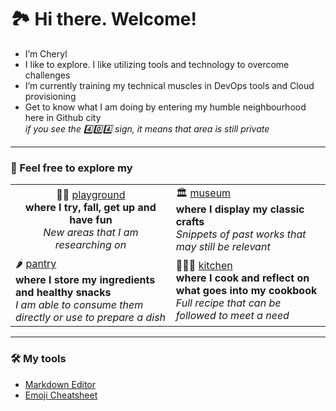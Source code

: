 # 🏞️ Hi there. Welcome!

- I’m Cheryl 
- I like to explore. I like utilizing tools and technology to overcome challenges 
- I’m currently training my technical muscles in DevOps tools and Cloud provisioning 
- Get to know what I am doing by entering my humble neighbourhood here in Github city
<br> *if you see the 4️⃣0️⃣4️⃣ sign, it means that area is still private*
---
### 👋 Feel free to explore my

<table>

  <tr>
    <td style="text-align:center">🤸‍♀️ <a href='https://github.com/users/ylcheryl/projects/4'>playground</a><br>
      <b>where I try, fall, get up and have fun</b><br>
      <I>New areas that I am researching on</I>
    </td style="text-align:center"> 
    <td>
      🏛️ <a href='https://github.com/users/ylcheryl/projects/1'>museum</a><br>
      <b>where I display my classic crafts</b><br>
      <I>Snippets of past works that may still be relevant</I>
    </td>
  </tr>
  <tr>
    <td>
      🌶️ <a href='https://github.com/users/ylcheryl/projects/2'>pantry</a><br>
      <b>where I store my ingredients and healthy snacks</b><br>
      <I>I am able to consume them directly or use to prepare a dish</I>
    </td>
    <td>
      👩🏻‍🍳 <a href='https://github.com/users/ylcheryl/projects/3'>kitchen</a><br>
      <b>where I cook and reflect on what goes into my cookbook</b><br>
      <I>Full recipe that can be followed to meet a need</I>
    </td>
  </tr>
 </table>
 
---
### 🛠️ My tools

- [Markdown Editor](https://pandao.github.io/editor.md/en.html)
- [Emoji Cheatsheet](https://www.webfx.com/tools/emoji-cheat-sheet/)

<!---
ylcheryl/ylcheryl is a ✨ special ✨ repository because its `README.md` (this file) appears on your GitHub profile.
You can click the Preview link to take a look at your changes.
- 👋 Hi, I’m Cheryl
- 👀 I like solving problems, particularly using technology to overcome business challenges
- 🌱 I’m currently training my technical muscles in DevOps tools and Cloud provisioning
- 💞️ I’m looking to collaborate on open source projects
- 📫 Get to know me by entering my little town here
--->
